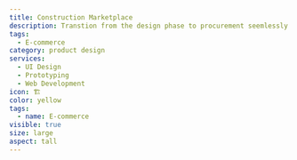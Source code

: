 ```yaml
---
title: Construction Marketplace
description: Transtion from the design phase to procurement seemlessly by applying 21st century connectivity to an old-school process
tags: 
  - E-commerce
category: product design
services:
  - UI Design
  - Prototyping
  - Web Development
icon: 🏗
color: yellow
tags:
  - name: E-commerce
visible: true
size: large
aspect: tall
---
```

